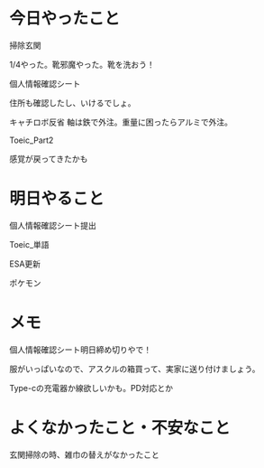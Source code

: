 # 今日やったこと
掃除玄関

1/4やった。靴邪魔やった。靴を洗おう！

個人情報確認シート

住所も確認したし、いけるでしょ。

キャチロボ反省
軸は鉄で外注。重量に困ったらアルミで外注。

Toeic_Part2

感覚が戻ってきたかも

# 明日やること
個人情報確認シート提出

Toeic_単語

ESA更新

ポケモン

# メモ
個人情報確認シート明日締め切りやで！

服がいっぱいなので、アスクルの箱買って、実家に送り付けましょう。

Type-cの充電器か線欲しいかも。PD対応とか

# よくなかったこと・不安なこと
玄関掃除の時、雑巾の替えがなかったこと

